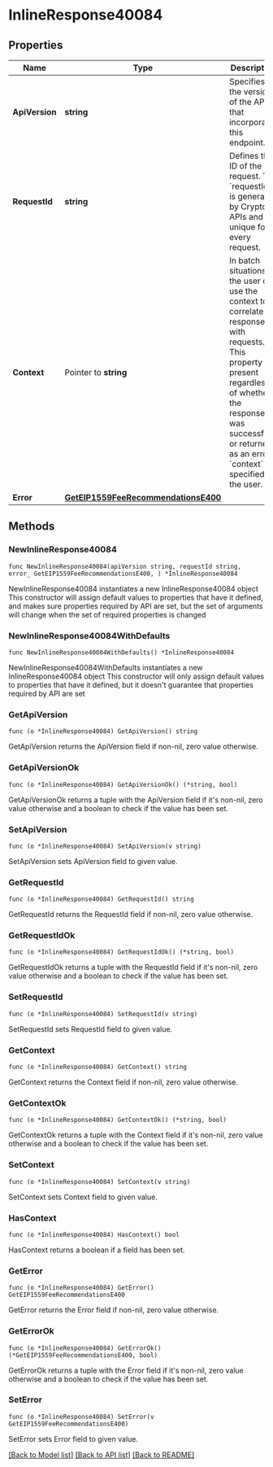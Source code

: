 # InlineResponse40084

## Properties

Name | Type | Description | Notes
------------ | ------------- | ------------- | -------------
**ApiVersion** | **string** | Specifies the version of the API that incorporates this endpoint. | 
**RequestId** | **string** | Defines the ID of the request. The &#x60;requestId&#x60; is generated by Crypto APIs and it&#39;s unique for every request. | 
**Context** | Pointer to **string** | In batch situations the user can use the context to correlate responses with requests. This property is present regardless of whether the response was successful or returned as an error. &#x60;context&#x60; is specified by the user. | [optional] 
**Error** | [**GetEIP1559FeeRecommendationsE400**](GetEIP1559FeeRecommendationsE400.md) |  | 

## Methods

### NewInlineResponse40084

`func NewInlineResponse40084(apiVersion string, requestId string, error_ GetEIP1559FeeRecommendationsE400, ) *InlineResponse40084`

NewInlineResponse40084 instantiates a new InlineResponse40084 object
This constructor will assign default values to properties that have it defined,
and makes sure properties required by API are set, but the set of arguments
will change when the set of required properties is changed

### NewInlineResponse40084WithDefaults

`func NewInlineResponse40084WithDefaults() *InlineResponse40084`

NewInlineResponse40084WithDefaults instantiates a new InlineResponse40084 object
This constructor will only assign default values to properties that have it defined,
but it doesn't guarantee that properties required by API are set

### GetApiVersion

`func (o *InlineResponse40084) GetApiVersion() string`

GetApiVersion returns the ApiVersion field if non-nil, zero value otherwise.

### GetApiVersionOk

`func (o *InlineResponse40084) GetApiVersionOk() (*string, bool)`

GetApiVersionOk returns a tuple with the ApiVersion field if it's non-nil, zero value otherwise
and a boolean to check if the value has been set.

### SetApiVersion

`func (o *InlineResponse40084) SetApiVersion(v string)`

SetApiVersion sets ApiVersion field to given value.


### GetRequestId

`func (o *InlineResponse40084) GetRequestId() string`

GetRequestId returns the RequestId field if non-nil, zero value otherwise.

### GetRequestIdOk

`func (o *InlineResponse40084) GetRequestIdOk() (*string, bool)`

GetRequestIdOk returns a tuple with the RequestId field if it's non-nil, zero value otherwise
and a boolean to check if the value has been set.

### SetRequestId

`func (o *InlineResponse40084) SetRequestId(v string)`

SetRequestId sets RequestId field to given value.


### GetContext

`func (o *InlineResponse40084) GetContext() string`

GetContext returns the Context field if non-nil, zero value otherwise.

### GetContextOk

`func (o *InlineResponse40084) GetContextOk() (*string, bool)`

GetContextOk returns a tuple with the Context field if it's non-nil, zero value otherwise
and a boolean to check if the value has been set.

### SetContext

`func (o *InlineResponse40084) SetContext(v string)`

SetContext sets Context field to given value.

### HasContext

`func (o *InlineResponse40084) HasContext() bool`

HasContext returns a boolean if a field has been set.

### GetError

`func (o *InlineResponse40084) GetError() GetEIP1559FeeRecommendationsE400`

GetError returns the Error field if non-nil, zero value otherwise.

### GetErrorOk

`func (o *InlineResponse40084) GetErrorOk() (*GetEIP1559FeeRecommendationsE400, bool)`

GetErrorOk returns a tuple with the Error field if it's non-nil, zero value otherwise
and a boolean to check if the value has been set.

### SetError

`func (o *InlineResponse40084) SetError(v GetEIP1559FeeRecommendationsE400)`

SetError sets Error field to given value.



[[Back to Model list]](../README.md#documentation-for-models) [[Back to API list]](../README.md#documentation-for-api-endpoints) [[Back to README]](../README.md)


